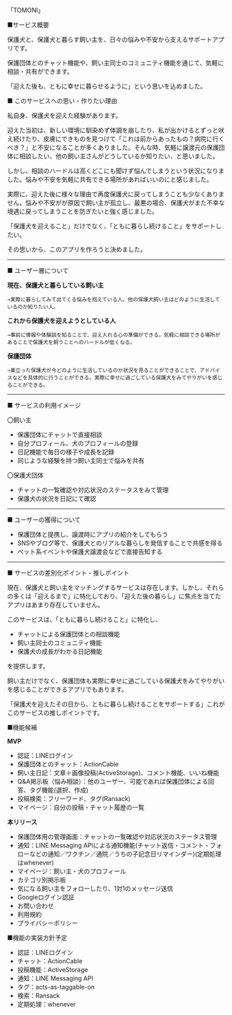 「TOMONI」

 ■サービス概要

保護犬と、保護犬と暮らす飼い主を、日々の悩みや不安から支えるサポートアプリです。

保護団体とのチャット機能や、飼い主同士のコミュニティ機能を通じて、気軽に相談・共有ができます。

「迎えた後も、ともに幸せに暮らせるように」という思いを込めました。

 ■ このサービスへの思い・作りたい理由

私自身、保護犬を迎えた経験があります。

迎えた当初は、新しい環境に馴染めず体調を崩したり、私が出かけるとずっと吠え続けたり、皮膚にできものを見つけて「これは前からあったもの？病院に行くべき？」と不安になることが多くありました。そんな時、気軽に譲渡元の保護団体に相談したい、他の飼い主さんがどうしているか知りたい、と思いました。

しかし、相談のハードルは高くどこにも聞けず悩んでしまうという状況になりました。悩みや不安を気軽に共有できる場所があればいいのにと感じました。

実際に、迎えた後に様々な理由で再度保護犬に戻ってしまうことも少なくありません。悩みや不安がが原因で飼い主が孤立し、最悪の場合、保護犬がまた不幸な境遇に戻ってしまうことを防ぎたいと強く感じました。

「保護犬を迎えること」だけでなく、「ともに暮らし続けること」をサポートしたい。

その思いから、このアプリを作ろうと決めました。

---

 ■ ユーザー層について

**現在、保護犬と暮らしている飼い主**
    
    →実際に暮らしてみて出てくる悩みを抱えている人。他の保護犬飼い主はどのように生活しているのか知りたい人。
**これから保護犬を迎えようとしている人**
    
    →事前に情報や体験談を知ることで、迎え入れる心の準備ができる。気軽に相談できる場所があることで保護犬を飼うことへのハードルが低くなる。
    
**保護団体**
    
    →巣立った保護犬が今どのように生活しているのか状況を見ることができることで、アドバイスなどを具体的に行うことができる。実際に幸せに過ごしている保護犬をみてやりがいを感じることができる。

---

■ サービスの利用イメージ

〇飼い主

- 保護団体にチャットで直接相談
- 自分プロフィール、犬のプロフィールの登録
- 日記機能で毎日の様子や成長を記録
- 同じような経験を持つ飼い主同士で悩みを共有

〇保護犬団体

- チャットの一覧確認や対応状況のステータスをみて管理
- 保護犬の状況を日記にて確認

---

■ ユーザーの獲得について

- 保護団体と提携し、譲渡時にアプリの紹介をしてもらう
- SNSやブログ等で、保護犬とのリアルな暮らしを発信することで共感を得る
- ペット系イベントや保護犬譲渡会などで直接告知する

---

■ サービスの差別化ポイント・推しポイント

現在、保護犬と飼い主をマッチングするサービスは存在します。しかし、それらの多くは「迎えるまで」に特化しており、「迎えた後の暮らし」に焦点を当てたアプリはあまり存在していません。

このサービスは、「ともに暮らし続けること」に特化し、

- チャットによる保護団体との相談機能
- 飼い主同士のコミュニティ機能
- 保護犬の成長がわかる日記機能

を提供します。

飼い主だけでなく、保護団体も実際に幸せに過ごしている保護犬をみてやりがいを感じることができるアプリでもあります。

「保護犬を迎えたその日から、ともに暮らし続けることをサポートする」これがこのサービスの推しポイントです。

■機能候補

**MVP**

- 認証：LINEログイン
- 保護団体とのチャット：ActionCable
- 飼い主日記：文章＋画像投稿(ActiveStorage)、コメント機能、いいね機能
- Q&A掲示板（悩み相談）：他のユーザー、可能であれば保護団体による回答、タグ機能(選択、作成)
- 投稿検索：フリーワード、タグ(Ransack)
- マイページ：自分の投稿・チャット履歴の一覧

**本リリース**

- 保護団体用の管理画面：チャットの一覧確認や対応状況のステータス管理
- 通知：LINE Messaging APIによる通知機能(チャット返信・コメント・フォローなどの通知／ワクチン／通院／うちの子記念日リマインダー)(定期処理はwhenever)
- マイページ：飼い主・犬のプロフィール
- カテゴリ別掲示板
- 気になる飼い主をフォローしたり、1対1のメッセージ送信
- Googleログイン認証
- お問い合わせ
- 利用規約
- プライバシーポリシー

■機能の実装方針予定

- 認証：LINEログイン
- チャット：ActionCable
- 投稿機能：ActiveStorage
- 通知：LINE Messaging API
- タグ：acts-as-taggable-on
- 検索：Ransack
- 定期処理：whenever